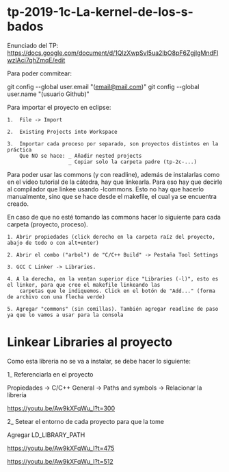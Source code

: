 # tp-2019-1c-La-kernel-de-los-s-bados

Enunciado del TP: https://docs.google.com/document/d/1QlzXwpSvI5ua2lbO8pF6ZgjlgMndFlwzlAci7qhZmqE/edit

Para poder commitear:

git config --global user.email "(email@mail.com)"
git config --global user.name "(usuario Github)"

Para importar el proyecto en eclipse:

	1. 	File -> Import

	2. 	Existing Projects into Workspace

	3. 	Importar cada proceso por separado, son proyectos distintos en la práctica
		Que NO se hace:	_ Añadir nested projects
						_ Copiar solo la carpeta padre (tp-2c-...)


Para poder usar las commons (y con readline), además de instalarlas como en el video tutorial de la cátedra, hay que linkearla.
Para eso hay que decirle al compilador que linkee usando -lcommons. Esto no hay que hacerlo manualmente, sino que se hace
desde el makefile, el cual ya se encuentra creado.

En caso de que no esté tomando las commons hacer lo siguiente para cada carpeta (proyecto, proceso).

	1. Abrir propiedades (click derecho en la carpeta raíz del proyecto, abajo de todo o con alt+enter)

	2. Abrir el combo ("arbol") de "C/C++ Build" -> Pestaña Tool Settings

	3. GCC C Linker -> Libraries.

	4. A la derecha, en la ventan superior dice "Libraries (-l)", esto es el linker, para que cree el makefile linkeando las
		carpetas que le indiquemos. Click en el botón de "Add..." (forma de archivo con una flecha verde)

	5. Agregar "commons" (sin comillas). También agregar readline de paso ya que lo vamos a usar para la consola


# Linkear Libraries al proyecto

Como esta libreria no se va a instalar, se debe hacer lo siguiente:

1_ Referenciarla en el proyecto

Propiedades -> C/C++ General -> Paths and symbols -> Relacionar la libreria

https://youtu.be/Aw9kXFqWu_I?t=300

2_ Setear el entorno de cada proyecto para que la tome

Agregar LD_LIBRARY_PATH

https://youtu.be/Aw9kXFqWu_I?t=475

https://youtu.be/Aw9kXFqWu_I?t=512